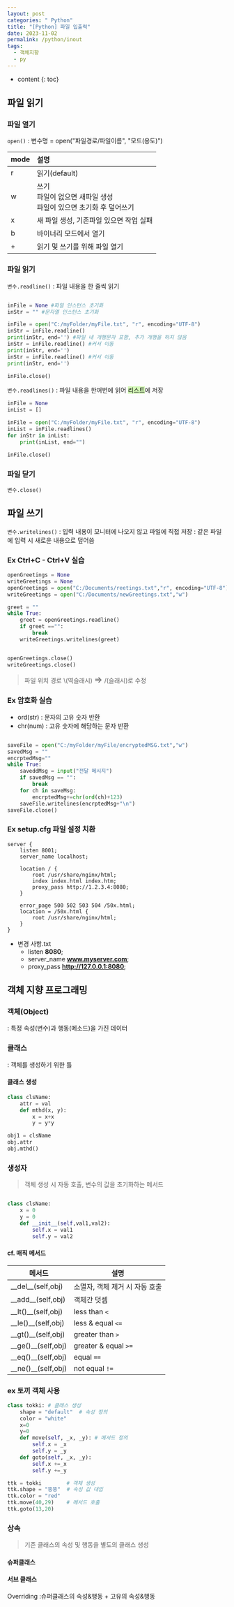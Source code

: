 ```yaml
---
layout: post
categories: " Python"
title: "[Python] 파일 입출력"
date: 2023-11-02
permalink: /python/inout
tags:
  - 객체지향
  - py
---
```

* content
{: toc}





## 파일 읽기

### 파일 열기

`open()`
: 변수명 = open("파일경로/파일이름", "모드(용도)")

| mode | 설명                                                                   |
| ---- | :--------------------------------------------------------------------- |
| r    | 읽기(default)                                                          |
| w    | 쓰기<br> 파일이 없으면 새파일 생성<br>파일이 있으면 초기화 후 덮어쓰기 |
| x    | 새 파일 생성, 기존파일 있으면 작업 실패                                |
| b    | 바이너리 모드에서 열기                                                 |
| +    | 읽기 및 쓰기를 위해 파일 열기                                          |

### 파일 읽기

`변수.readline()`
: 파일 내용을 한 줄씩 읽기

```python

inFile = None #파일 인스턴스 초기화
inStr = "" #문자열 인스턴스 초기화

inFile = open("C:/myFolder/myFile.txt", "r", encoding="UTF-8")
inStr = inFile.readline()
print(inStr, end='') #파일 내 개행문자 포함, 추가 개행을 하지 않음
inStr = inFile.readline() #커서 이동
print(inStr, end='')
inStr = inFile.readline() #커서 이동
print(inStr, end='')

inFile.close()

```

`변수.readlines()`
: 파일 내용을 한꺼번에 읽어 <span style="background:#d3f8b6">리스트</span>에 저장

```python
inFile = None
inList = []

inFile = open("C:/myFolder/myFile.txt", "r", encoding="UTF-8")
inList = inFile.readlines()
for inStr in inList:
    print(inList, end="")

inFile.close()
```

### 파일 닫기

`변수.close()`


## 파일 쓰기

`변수.writelines()`
: 입력 내용이 모니터에 나오지 않고 파일에 직접 저장
: 같은 파일에 입력 시 새로운 내용으로 덮어씀

### Ex Ctrl+C - Ctrl+V 실습

```python
openGreetings = None
writeGreetings = None
openGreetings = open("C:/Documents/reetings.txt","r", encoding="UTF-8")
writeGreetings = open("C:/Documents/newGreetings.txt","w")

greet = ""
while True:
    greet = openGreetings.readline()
    if greet =="":
        break
    writeGreetings.writelines(greet)


openGreetings.close()
writeGreetings.close()

```

> 파일 위치 경로 \\(역슬래시) <span style='font-size: 15pt; '>⇒</span> /(슬래시)로 수정


### Ex 암호화 실습

- ord(str) : 문자의 고유 숫자 반환
- chr(num) : 고유 숫자에 해당하는 문자 반환

```python

saveFile = open("C:/myFolder/myFile/encryptedMSG.txt","w")
savedMsg = ""
encrptedMsg=""
while True:
    saveddMsg = input("전달 메시지")
    if savedMsg == "":
        break
    for ch in saveMsg:
        encrptedMsg+=chr(ord(ch)+123)
    saveFile.writelines(encrptedMsg+"\n")
saveFile.close()


```

### Ex setup.cfg 파일 설정 치환
```plain
server {
	listen 8001;
	server_name localhost;

	location / {
		root /usr/share/nginx/html;
		index index.html index.htm;
		proxy_pass http://1.2.3.4:8080;
	}

	error_page 500 502 503 504 /50x.html;
	location = /50x.html {
		root /usr/share/nginx/html;
	}
}
```

- 변경 사항.txt
	- listen <b>8080</b>;
	- server_name <b>www.myserver.com</b>;
	- proxy_pass <b>http://127.0.0.1:8080</b>;


## 객체 지향 프로그래밍

### 객체(Object)
: 특정 속성(변수)과 행동(메소드)을 가진 데이터

### 클래스
: 객체를 생성하기 위한 틀
#### 클래스 생성

```python
class clsName: 
    attr = val
    def mthd(x, y):
        x = x+x
        y = y*y

obj1 = clsName 
obj.attr      
obj.mthd()     
```

### 생성자
> 객체 생성 시 자동 호출, 변수의 값을 초기화하는 메서드

```python

class clsName:
    x = 0
    y = 0
    def __init__(self,val1,val2):
        self.x = val1
        self.y = val2 
```

#### cf. 매직 메서드 

| 메서드                    | 설명                   |
| ---------------------- | -------------------- |
| \_\_del\_\_(self,obj)  | 소멸자, 객체 제거 시 자동 호출   |
| \_\_add\_\_(self,obj)  | 객체간 덧셈               |
| \_\_lt()\_\_(self,obj) | less than `<`        |
| \_\_le()\_\_(self,obj) | less & equal `<=`    |
| \_\_gt()\_\_(self,obj) | greater than `>`     |
| \_\_ge()\_\_(self,obj) | greater & equal `>=` |
| \_\_eq()\_\_(self,obj) | equal `==`           |
| _\_ne()\_\_(self,obj)  | not equal `!=`       |


### ex 토끼 객체 사용
```python
class tokki: # 클래스 생성
    shape = "default"  # 속성 정의
    color = "white"
    x=0
    y=0
    def move(self, _x, _y): # 메서드 정의
        self.x = _x
        self.y = _y
    def goto(self, _x, _y):
        self.x +=_x
        self.y +=_y

ttk = tokki        # 객체 생성
ttk.shape = "뚱뚱"  # 속성 값 대입
ttk.color = "red"
ttk.move(40,29)    # 메서드 호출
ttk.goto(13,20)
```

### 상속
> 기존 클래스의 속성 및 행동을 별도의 클래스 생성

#### 슈퍼클래스

#### 서브 클래스
Overriding
:슈퍼클래스의 속성&행동 + 고유의 속성&행동
